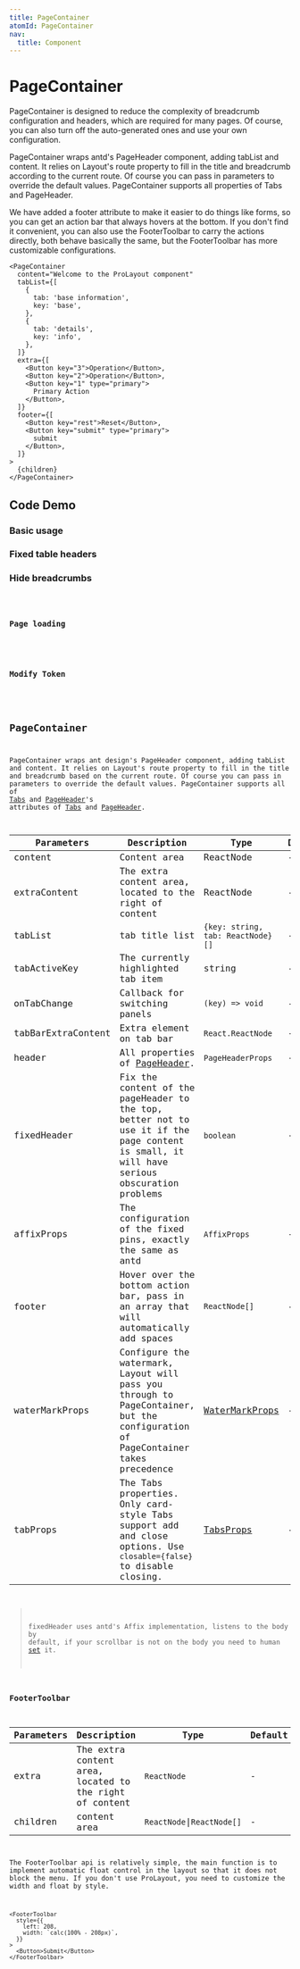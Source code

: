 ```yaml
---
title: PageContainer
atomId: PageContainer
nav:
  title: Component
---
```


# PageContainer

PageContainer is designed to reduce the complexity of breadcrumb configuration and headers, which are required for many pages. Of course, you can also turn off the auto-generated ones and use your own configuration.

PageContainer wraps antd's PageHeader component, adding tabList and content. It relies on Layout's route property to fill in the title and breadcrumb according to the current route. Of course you can pass in parameters to override the default values. PageContainer supports all properties of Tabs and PageHeader.

We have added a footer attribute to make it easier to do things like forms, so you can get an action bar that always hovers at the bottom. If you don't find it convenient, you can also use the FooterToolbar to carry the actions directly, both behave basically the same, but the FooterToolbar has more customizable configurations.

```tsx | pure
<PageContainer
  content="Welcome to the ProLayout component"
  tabList={[
    {
      tab: 'base information',
      key: 'base',
    },
    {
      tab: 'details',
      key: 'info',
    },
  ]}
  extra={[
    <Button key="3">Operation</Button>,
    <Button key="2">Operation</Button>,
    <Button key="1" type="primary">
      Primary Action
    </Button>,
  ]}
  footer={[
    <Button key="rest">Reset</Button>,
    <Button key="submit" type="primary">
      submit
    </Button>,
  ]}
>
  {children}
</PageContainer>
```

## Code Demo

### Basic usage

<code src="../../../../demos/layout/PageContainer/basic.tsx" title="Basic usage" iframe="650"></code>

### Fixed table headers

<code src="../../../../demos/layout/PageContainer/fixHeader.tsx" title="Fixed table headers" iframe="650"></code>

### Hide breadcrumbs

<code src="../../../../demos/layout/PageContainer/hideBreadMenu.tsx" title="Hide breadcrumbs" iframe="650">

### Page loading

<code src="../../../../demos/layout/PageContainer/loading.tsx" title="Page loading" iframe="650"></code>

### Modify Token

<code src="../../../../demos/layout/PageContainer/token.tsx" title="token" iframe="650"></code>

## PageContainer

PageContainer wraps ant design's PageHeader component, adding tabList and content. It relies on Layout's route property to fill in the title and breadcrumb based on the current route. Of course you can pass in parameters to override the default values. PageContainer supports all of [Tabs](https://ant.design/components/tabs/) and [PageHeader](https://procomponents.ant.design/en-US/components/page-header)'s attributes of [Tabs]() and [PageHeader]().

| Parameters | Description | Type | Default |
| --- | --- | --- | --- |
| content | Content area | ReactNode | - |
| extraContent | The extra content area, located to the right of content | ReactNode | - |
| tabList | tab title list | `{key: string, tab: ReactNode}[]` | - |
| tabActiveKey | The currently highlighted tab item | string | - |
| onTabChange | Callback for switching panels | `(key) => void` | - |
| tabBarExtraContent | Extra element on tab bar | `React.ReactNode` | - |
| header | All properties of [PageHeader](https://procomponents.ant.design/en-US/components/page-header). | `PageHeaderProps` | - |
| fixedHeader | Fix the content of the pageHeader to the top, better not to use it if the page content is small, it will have serious obscuration problems | `boolean` | - |
| affixProps | The configuration of the fixed pins, exactly the same as antd | `AffixProps` | - |
| footer | Hover over the bottom action bar, pass in an array that will automatically add spaces | `ReactNode[]` | - |
| waterMarkProps | Configure the watermark, Layout will pass you through to PageContainer, but the configuration of PageContainer takes precedence | [WaterMarkProps](/components/water-mark) | - |
| tabProps | The Tabs properties. Only card-style Tabs support add and close options. Use `closable={false}` to disable closing. | [TabsProps](https://ant.design/components/tabs/#Tabs) | - |

> fixedHeader uses antd's Affix implementation, listens to the body by default, if your scrollbar is not on the body you need to human [set](https://ant.design/components/affix/) it.

### FooterToolbar

| Parameters | Description | Type | Default |
| --- | --- | --- | --- |
| extra | The extra content area, located to the right of content | `ReactNode` | - |
| children | content area | `ReactNode`\|`ReactNode[]` | - |

The FooterToolbar api is relatively simple, the main function is to implement automatic float control in the layout so that it does not block the menu. If you don't use ProLayout, you need to customize the width and float by style.

```tsx | pure
<FooterToolbar
  style={{
    left: 208,
    width: `calc(100% - 208px)`,
  }}
>
  <Button>Submit</Button>
</FooterToolbar>
```

